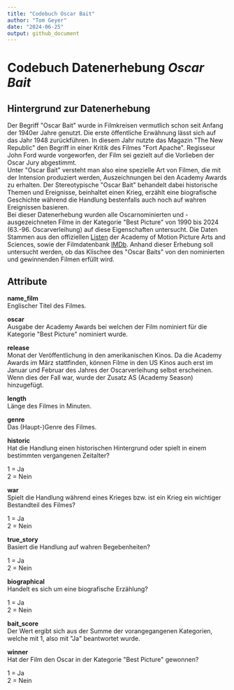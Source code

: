 ```yaml
---
title: "Codebuch Oscar Bait"
author: "Tom Geyer"
date: "2024-06-25"
output: github_document
---
```


# Codebuch Datenerhebung *Oscar Bait*

## Hintergrund zur Datenerhebung

Der Begriff "Oscar Bait" wurde in Filmkreisen vermutlich schon seit Anfang der 1940er Jahre genutzt.
Die erste öffentliche Erwähnung lässt sich auf das Jahr 1948 zurückführen. In diesem Jahr nutzte das
Magazin "The New Republic" den Begriff in einer Kritik des Filmes "Fort Apache". Regisseur John Ford
wurde vorgeworfen, der Film sei gezielt auf die Vorlieben der Oscar Jury abgestimmt.\
Unter "Oscar Bait" versteht man also eine spezielle Art von Filmen, die mit der Intension produziert werden,
Auszeichnungen bei den Academy Awards zu erhalten. Der Stereotypische "Oscar Bait" behandelt dabei
historische Themen und Ereignisse, beinhaltet einen Krieg, erzählt eine biografische Geschichte während
die Handlung bestenfalls auch noch auf wahren Ereignissen basieren.\
Bei dieser Datenerhebung wurden alle Oscarnominierten und -ausgezeichneten Filme in der Kategorie "Best Picture"
von 1990 bis 2024 (63.-96. Oscarverleihung) auf diese Eigenschaften untersucht. Die Daten Stammen aus den offiziellen [Listen](https://www.oscars.org/oscars) der Academy of Motion Picture Arts and Sciences, sowie der Filmdatenbank [IMDb](https://www.imdb.com/).
Anhand dieser Erhebung soll untersucht werden, ob
das Klischee des "Oscar Baits" von den nominierten und gewinnenden Filmen erfüllt wird.

## Attribute

**name_film**\
Englischer Titel des Filmes.


**oscar**\
Ausgabe der Academy Awards bei welchen der Film nominiert für die Kategorie "Best Picture" nominiert wurde.

**release**\
Monat der Veröffentlichung in den amerikanischen Kinos. Da die Academy Awards im März stattfinden, können Filme in den US Kinos auch erst im Januar und Februar des Jahres der Oscarverleihung selbst erscheinen. Wenn dies der Fall war, wurde der Zusatz AS (Academy Season) hinzugefügt.

**length**\
Länge des Filmes in Minuten.

**genre**\
Das (Haupt-)Genre des Filmes.

**historic**\
Hat die Handlung einen historischen Hintergrund oder spielt in einem bestimmten vergangenen Zeitalter?

1 = Ja\
2 = Nein

**war**\
Spielt die Handlung während eines Krieges bzw. ist ein Krieg ein wichtiger Bestandteil des Filmes?

1 = Ja\
2 = Nein

**true_story**\
Basiert die Handlung auf wahren Begebenheiten?

1 = Ja\
2 = Nein

**biographical**\
Handelt es sich um eine biografische Erzählung?

1 = Ja\
2 = Nein

**bait_score**\
Der Wert ergibt sich aus der Summe der vorangegangenen Kategorien, welche mit 1, also mit "Ja" beantwortet wurde.

**winner**\
Hat der Film den Oscar in der Kategorie "Best Picture" gewonnen?

1 = Ja\
2 = Nein
